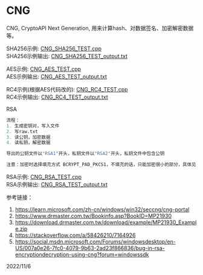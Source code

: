 # CNG

CNG, CryptoAPI Next Generation, 用来计算hash、对数据签名、加密解密数据等。  

SHA256示例: [CNG_SHA256_TEST.cpp](files/CNG_SHA256_TEST.cpp)  
SHA256示例输出: [CNG_SHA256_TEST_output.txt](files/CNG_SHA256_TEST_output.txt)  

AES示例: [CNG_AES_TEST.cpp](files/CNG_AES_TEST.cpp)  
AES示例输出: [CNG_AES_TEST_output.txt](files/CNG_AES_TEST_output.txt)  

RC4示例(根据AES代码改的): [CNG_RC4_TEST.cpp](files/CNG_RC4_TEST.cpp)  
RC4示例输出: [CNG_RC4_TEST_output.txt](files/CNG_RC4_TEST_output.txt)  

RSA  
```r
流程：
1. 生成密钥对，写入文件
2. 写raw.txt
3. 读公钥，加密数据
4. 读私钥，解密数据

导出的公钥文件以"RSA1"开头，私钥文件以"RSA2"开头，私钥文件中包含公钥

注意：加密时选择填充方式 BCRYPT_PAD_PKCS1，不填充的话，只能加密很小的部分，具体见 social.msdn.microsoft.com 的参考链接
```
RSA示例: [CNG_RSA_TEST.cpp](files/RSA_files/CNG_RSA_TEST.cpp)  
RSA示例输出: [CNG_RSA_TEST_output.txt](files/RSA_files/CNG_RSA_TEST_output.txt)  


参考链接：  
1. https://learn.microsoft.com/zh-cn/windows/win32/seccng/cng-portal
2. https://www.drmaster.com.tw/Bookinfo.asp?BookID=MP21930
3. https://download.drmaster.com.tw/download/example/MP21930_Example.zip
4. https://stackoverflow.com/a/58426210/7164926
5. https://social.msdn.microsoft.com/Forums/windowsdesktop/en-US/007a0e26-7fc0-4079-9b63-2ad23f866836/bug-in-rsa-encryptiondecryption-using-cng?forum=windowssdk


2022/11/6  
